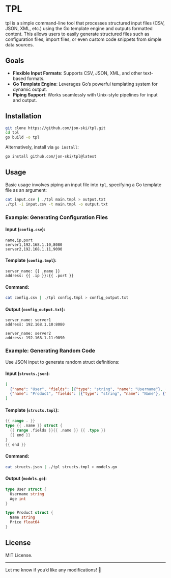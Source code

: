 # TPL

tpl is a simple command-line tool that processes structured input
files (CSV, JSON, XML, etc.) using the Go template engine and outputs
formatted content. This allows users to easily generate structured
files such as configuration files, import files, or even custom code
snippets from simple data sources.

## Goals

- **Flexible Input Formats**: Supports CSV, JSON, XML, and other text-based formats.
- **Go Template Engine**: Leverages Go’s powerful templating system for dynamic output.
- **Piping Support**: Works seamlessly with Unix-style pipelines for input and output.

## Installation

```sh
git clone https://github.com/jon-ski/tpl.git
cd tpl
go build -o tpl
```

Alternatively, install via `go install`:

```sh
go install github.com/jon-ski/tpl@latest
```

## Usage

Basic usage involves piping an input file into `tpl`, specifying a Go template file as an argument:

```sh
cat input.csv | ./tpl main.tmpl > output.txt
./tpl -i input.csv -t main.tmpl -o output.txt
```

### Example: Generating Configuration Files

#### Input (`config.csv`):
```csv
name,ip,port
server1,192.168.1.10,8080
server2,192.168.1.11,9090
```

#### Template (`config.tmpl`):
```
server_name: {{ .name }}
address: {{ .ip }}:{{ .port }}
```

#### Command:
```sh
cat config.csv | ./tpl config.tmpl > config_output.txt
```

#### Output (`config_output.txt`):
```
server_name: server1
address: 192.168.1.10:8080

server_name: server2
address: 192.168.1.11:9090
```

### Example: Generating Random Code

Use JSON input to generate random struct definitions:

#### Input (`structs.json`):
```json
[
  {"name": "User", "fields": [{"type": "string", "name": "Username"}, {"type": "int", "name": "Age"}]},
  {"name": "Product", "fields": [{"type": "string", "name": "Name"}, {"type": "float64", "name": "Price"}]}
]
```

#### Template (`structs.tmpl`):
```go
{{ range . }}
type {{ .name }} struct {
  {{ range .fields }}{{ .name }} {{ .type }}
  {{ end }}
}
{{ end }}
```

#### Command:
```sh
cat structs.json | ./tpl structs.tmpl > models.go
```

#### Output (`models.go`):
```go
type User struct {
  Username string
  Age int
}

type Product struct {
  Name string
  Price float64
}
```

## License

MIT License.

---

Let me know if you’d like any modifications! 🚀
